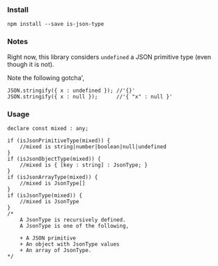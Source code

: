 ### Install

`npm install --save is-json-type`

### Notes

Right now, this library considers `undefined` a JSON primitive type (even though it is not).

Note the following gotcha',

```
JSON.stringify({ x : undefined }); //'{}'
JSON.stringify({ x : null });      //'{ "x" : null }'
```

### Usage

```
declare const mixed : any;

if (isJsonPrimitiveType(mixed)) {
    //mixed is string|number|boolean|null|undefined
}
if (isJsonObjectType(mixed)) {
    //mixed is { [key : string] : JsonType; }
}
if (isJsonArrayType(mixed)) {
    //mixed is JsonType[]
}
if (isJsonType(mixed)) {
    //mixed is JsonType
}
/*
    A JsonType is recursively defined.
    A JsonType is one of the following,

    + A JSON primitive
    + An object with JsonType values
    + An array of JsonType.
*/
```
